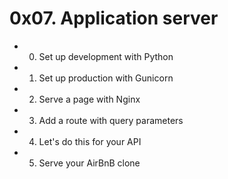 # 0x07. Application server

- 0. Set up development with Python
- 1. Set up production with Gunicorn
- 2. Serve a page with Nginx
- 3. Add a route with query parameters
- 4. Let's do this for your API
- 5. Serve your AirBnB clone
